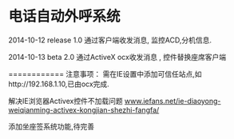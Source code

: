 电话自动外呼系统
============

2014-10-12 release 1.0 通过客户端收发消息, 监控ACD,分机信息.

2014-10-13 beta 2.0 通过ActiveX ocx收发消息 , 控件替换座席客户端

============
注意事项：
需在IE设置中添加可信任站点,如http://192.168.1.10,已由ocx完成.

解决IE浏览器Activex控件不加载问题
www.iefans.net/ie-diaoyong-weiqianming-activex-kongjian-shezhi-fangfa/

添加坐座签系统功能,待完善